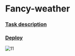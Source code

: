 # Fancy-weather

### [Task description](https://github.com/rolling-scopes-school/tasks/blob/master/tasks/movie-search.md)
### [Deploy](https://cup0ra-movie-search.netlify.app)

![11](https://user-images.githubusercontent.com/57291691/107986449-1f637780-6fdd-11eb-946b-06d619c41446.png)
